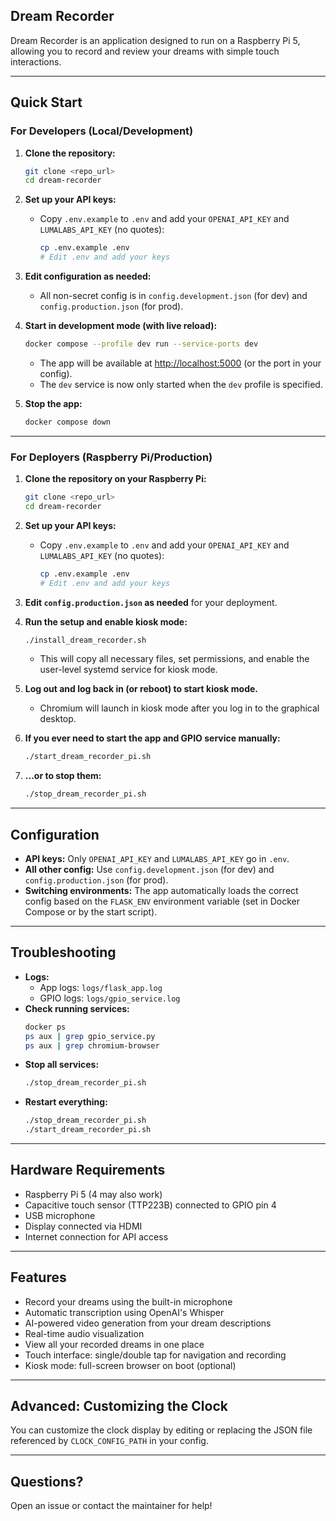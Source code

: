 ## Dream Recorder

Dream Recorder is an application designed to run on a Raspberry Pi 5, allowing you to record and review your dreams with simple touch interactions.

---

## Quick Start

### For Developers (Local/Development)

1. **Clone the repository:**
   ```bash
   git clone <repo_url>
   cd dream-recorder
   ```

2. **Set up your API keys:**
   - Copy `.env.example` to `.env` and add your `OPENAI_API_KEY` and `LUMALABS_API_KEY` (no quotes):
     ```bash
     cp .env.example .env
     # Edit .env and add your keys
     ```

3. **Edit configuration as needed:**
   - All non-secret config is in `config.development.json` (for dev) and `config.production.json` (for prod).

4. **Start in development mode (with live reload):**
   ```bash
   docker compose --profile dev run --service-ports dev
   ```
   - The app will be available at [http://localhost:5000](http://localhost:5000) (or the port in your config).
   - The `dev` service is now only started when the `dev` profile is specified.

5. **Stop the app:**
   ```bash
   docker compose down
   ```

---

### For Deployers (Raspberry Pi/Production)

1. **Clone the repository on your Raspberry Pi:**
   ```bash
   git clone <repo_url>
   cd dream-recorder
   ```

2. **Set up your API keys:**
   - Copy `.env.example` to `.env` and add your `OPENAI_API_KEY` and `LUMALABS_API_KEY` (no quotes):
     ```bash
     cp .env.example .env
     # Edit .env and add your keys
     ```

3. **Edit `config.production.json` as needed** for your deployment.

4. **Run the setup and enable kiosk mode:**
   ```bash
   ./install_dream_recorder.sh
   ```
   - This will copy all necessary files, set permissions, and enable the user-level systemd service for kiosk mode.

5. **Log out and log back in (or reboot) to start kiosk mode.**
   - Chromium will launch in kiosk mode after you log in to the graphical desktop.

6. **If you ever need to start the app and GPIO service manually:**
   ```bash
   ./start_dream_recorder_pi.sh
   ```

7. **...or to stop them:**
   ```bash
   ./stop_dream_recorder_pi.sh
   ```
---

## Configuration

- **API keys:** Only `OPENAI_API_KEY` and `LUMALABS_API_KEY` go in `.env`.
- **All other config:** Use `config.development.json` (for dev) and `config.production.json` (for prod).
- **Switching environments:** The app automatically loads the correct config based on the `FLASK_ENV` environment variable (set in Docker Compose or by the start script).

---

## Troubleshooting

- **Logs:**
  - App logs: `logs/flask_app.log`
  - GPIO logs: `logs/gpio_service.log`
- **Check running services:**
  ```bash
  docker ps
  ps aux | grep gpio_service.py
  ps aux | grep chromium-browser
  ```
- **Stop all services:**
  ```bash
  ./stop_dream_recorder_pi.sh
  ```
- **Restart everything:**
  ```bash
  ./stop_dream_recorder_pi.sh
  ./start_dream_recorder_pi.sh
  ```

---

## Hardware Requirements

- Raspberry Pi 5 (4 may also work)
- Capacitive touch sensor (TTP223B) connected to GPIO pin 4
- USB microphone
- Display connected via HDMI
- Internet connection for API access

---

## Features

- Record your dreams using the built-in microphone
- Automatic transcription using OpenAI's Whisper
- AI-powered video generation from your dream descriptions
- Real-time audio visualization
- View all your recorded dreams in one place
- Touch interface: single/double tap for navigation and recording
- Kiosk mode: full-screen browser on boot (optional)

---

## Advanced: Customizing the Clock

You can customize the clock display by editing or replacing the JSON file referenced by `CLOCK_CONFIG_PATH` in your config.

---

## Questions?

Open an issue or contact the maintainer for help!
